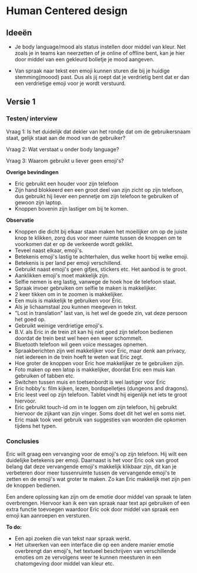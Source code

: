 # Human Centered design

## Ideeën

- Je body language/mood als status instellen door middel van kleur. Net zoals je in teams kan neerzetten of je online of offline bent, kan je hier door middel van een gekleurd bolletje je mood aangeven.

- Van spraak naar tekst een emoji kunnen sturen die bij je huidige stemming(moood) past. Dus als jij roept dat je verdrietig bent dat er dan een verdrietige emoji voor je wordt verstuurd.


## Versie 1 

### Testen/ interview

Vraag 1: Is het duidelijk dat dekler van het rondje dat om de gebruikersnaam staat, gelijk staat aan de mood van de gebruiker?

Vraag 2: Wat verstaat u onder body language?

Vraag 3: Waarom gebruikt u liever geen emoji's?


**Overige bevindingen**

- Eric gebruikt een houder voor zijn telefoon
- Zijn hand blokkeerd een een groot deel van zijn zicht op zijn telefoon, dus gebruikt hij liever een pennetje om zijn telefoon te gebruiken of gewoon zijn laptop.
- Knoppen bovenin zijn lastiger om bij te komen.

**Observatie**

- Knoppen die dicht bij elkaar staan maken het moeilijker om op de juiste knop te klikken, zorg dus voor meer ruimte tussen de knoppen om te voorkomen dat er op de verkeerde wordt geklikt.
- Teveel naast elkaar, emoji's.
- Betekenis emoji's lastig te achterhalen, dus welke hoort bij welke emoji.
- Betekenis is per land per emoji verschillend.
- Gebruikt naast emoji's geen gifjes, stickers etc. Het aanbod is te groot.
- Aanklikken emoji's moet makkelijk zijn.
- Selfie nemen is erg lastig, vanwege de hoek hoe de telefoon staat.
- Spraak invoer gebruiken om selfie te maken is makkelijker.
- 2 keer tikken om in te zoomen is makkelijker.
- Een muis is makkelijk te gebruiken voor Eric.
- Als je lichaamstaal zou kunnen meegeven in tekst.
- "Lost in translation" last van, is het wel de goede zin, vat deze persoon het goed op.
- Gebruikt weinige verdrietige emoji's.
- B.V. als Eric in de trein zit kan hij niet goed zijn telefoon bedienen doordat de trein best wel heen een weer schommelt.
- Bluetooth telefoon wil geen voice messages opnemen.
- Spraakberichten zijn wel makkelijker voor Eric, maar denk aan privacy, niet iedereen in de trein hoeft te weten wat Eric zegt.
- Hoe groter de knoppen voor Eric hoe makkelijker ze te gebruiken zijn.
- Foto maken op een latop is makkelijker, doordat Eric een muis kan gebruiken of tabben etc.
- Switchen tussen muis en toetsenbordt is wel lastiger voor Eric
- Eric hobby's: film kijken, lezen, bordspelletjes (dungeons and dragons).
- Eric leest veel op zijn telefoon. Tablet vindt hij eigenlijk net iets te groot hiervoor.
- Eric gebruikt touch-id om in te loggen om zijn telefoon, hij gebruikt hiervoor de zijkant van zijn vinger. Soms doet dit het wel en soms niet.
- Eric maak took veel gebruik van suggesties van woorden die opkomen tijdens het typen.

### Conclusies

Eric wilt graag een vervanging voor de emoji's op zijn telefoon. Hij wilt een duidelijke betekenis per emoji. Daarnaast is het voor Eric ook van groot belang dat deze vervangende emoji's makkelijk klikbaar zijn, dit kan je verbeteren door meer tussenruimte tussen de vervangende emoji's te zetten en de emoji's wat groter te maken. Zo kan Eric makkelijk met zijn pen de knoppen bedienen.

Een andere oplossing kan zijn om de emotie door middel van spraak te laten overbrengen. Hiervoor kan ik een van spraak naar text api gebruiken of een extra functie toevoegen waardoor Eric ook door middel van spraak een emoji kan aanroepen en versturen.

**To do:**
- Een api zoeken die van tekst naar spraak werkt.
- Het uitwerken van een interface die op een andere manier emotie overbrengt dan emoji's, het textueel beschrijven van verschillende emoties om ze vervolgens weer te kunnen meesturen in een chatomgeving door middel van kleur etc.